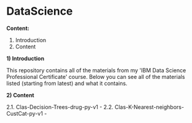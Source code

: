 # DataScience
**Content:**
1. Introduction
2. Content



**1) Introduction**

This repository contains all of the materials from my 'IBM Data Science Professional Certificate' course. Below you can see all of the materials listed (starting from latest) and what it contains.

**2) Content**

2.1. Clas-Decision-Trees-drug-py-v1 - 
2.2. Clas-K-Nearest-neighbors-CustCat-py-v1 - 
